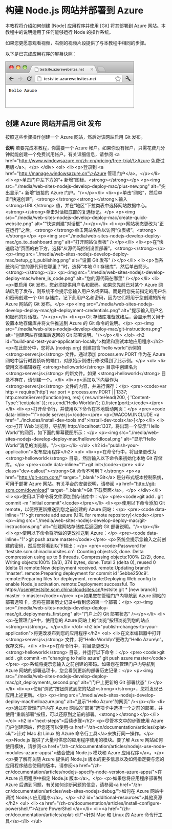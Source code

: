 <properties linkid="develop-node-create-a-website-mac" urlDisplayName="Web site" pageTitle="在 Mac 上创建 Node.js 网站 - Azure 教程" metaKeywords="Azure create website Node, Azure deploy website Node, website Node.js, Node website" description="了解如何构建 Node.js 网站并在 Azure 中部署。代码示例使用 Java 编写。" metaCanonical="" services="web-sites" documentationCenter="Node.js" title="构建 Node.js 网站并部署到 Azure" authors="larryfr" solutions="" manager="" editor="" />
<tags ms.service="web-sites"
    ms.date="03/24/2015"
    wacn.date="04/11/2015"
    />

# 构建 Node.js 网站并部署到 Azure

本教程将介绍如何创建 [Node] 应用程序并使用 [Git] 将其部署到 Azure 网站。本教程中的说明适用于任何能够运行 Node 的操作系统。

如果您更愿意观看视频，右侧的视频片段提供了与本教程中相同的步骤。

以下是已完成应用程序的屏幕快照：

![显示“Hello World”消息的浏览器。][显示“Hello World”消息的浏览器。]

## 创建 Azure 网站并启用 Git 发布

按照这些步骤操作创建一个 Azure 网站，然后对该网站启用 Git 发布。

<div class="dev-callout">

**说明**
若要完成本教程，你需要一个 Azure 帐户。如果你没有帐户，只需花费几分钟就能创建一个免费试用帐户。有关详细信息，请参阅 \<a href="http://www.windowsazure.cn/zh-cn/pricing/free-trial/\>Azure 免费试用版\</a\>。\</p\> \</div\> \<ol\> \<li\>\<p\>登录到 \<a href="http://manage.windowsazure.cn"\>Azure 管理门户\</a\>。\</p\>\</li\> \<li\>\<p\>单击门户左下方的“+ 新增”图标。\<strong\>\</strong\>\</p\> \<p\>\<img src="./media/web-sites-nodejs-develop-deploy-mac/plus-new.png" alt="突出显示“+ 新增”链接的 Azure 门户。"/\>\</p\>\</li\> \<li\>\<p\>单击“网站”，然后单击“快速创建”。\<strong\>\</strong\>\<strong\>\</strong\>.输入 \<strong\>URL\</strong\> 值，并在“地区”下拉类表中选择网站数据中心。\<strong\>\</strong\>单击对话框底部的复选标记。\</p\> \<p\>\<img src="./media/web-sites-nodejs-develop-deploy-mac/create-quick-website.png" alt="“快速创建”对话框" /\>\</p\>\</li\> \<li\>\<p\>网站状态更改为“正在运行”之后，\<strong\>\</strong\>单击网站名称以访问“仪表板”。\<strong\>\</strong\>\</p\> \<p\>\<img src="./media/web-sites-nodejs-develop-deploy-mac/go\_to\_dashboard.png" alt="打开网站仪表板" /\>\</p\>\</li\> \<li\>\<p\>在“快速启动”页面的右下方，选择“从源代码控制设置部署”。\<strong\>\</strong\>\</p\> \<p\>\<img src="./media/web-sites-nodejs-develop-deploy-mac/setup\_git\_publishing.png" alt="设置 Git 发布" /\>\</p\>\</li\> \<li\>\<p\>当系统询问“您的源代码在哪里？”时，选择“本地 Git 存储库”，然后单击箭头。\<strong\>\</strong\>\</p\> \<p\>\<img src="./media/web-sites-nodejs-develop-deploy-mac/where\_is\_code.png" alt="您的源代码在哪里" /\>\</p\>\</li\> \<li\>\<p\>要启用 Git 发布，您必须提供用户名和密码。如果您先前已对某个 Azure 网站启用了发布，则系统不会提示您输入用户名或密码。而是用您先前指定的用户名和密码创建一个 Git 存储库。记下此用户名和密码，因为它们将用于您创建的所有 Azure 网站的 Git 发布。\</p\> \<p\>\<img src="./media/web-sites-nodejs-develop-deploy-mac/git-deployment-credentials.png" alt="提示输入用户名和密码的对话框。"/\>\</p\>\</li\> \<li\>\<p\>Git 存储库准备就绪后，会显示有关用于设置本地存储库并将文件推送到 Azure 的 Git 命令的说明。\</p\> \<p\>\<img src="./media/web-sites-nodejs-develop-deploy-mac/git-instructions.png" alt="创建网站存储库后返回的 Git 部署说明。"/\>\</p\>\</li\> \</ol\> \<h2 id="build-and-test-your-application-locally"\>构建和测试本地应用程序\</h2\> \<p\>在此部分中，您将从 [nodejs.org] 创建包含“hello world”示例的 \<strong\>server.js\</strong\> 文件。通过添加 process.env.PORT 作为在 Azure 网站中运行时要侦听的端口，对原始示例进行修改得到了此示例。\</p\> \<ol\> \<li\>使用文本编辑器在 \<strong\>helloworld\</strong\> 目录中创建名为 \<strong\>server.js\</strong\> 的新文件。如果 \<strong\>helloworld\</strong\> 目录不存在，请创建一个。\</li\> \<li\>\<p\>添加以下内容作为 \<strong\>server.js\</strong\> 文件的内容，并进行保存：\</p\> \<pre\>\<code\>var http = require('http') var port = process.env.PORT || 1337; http.createServer(function(req, res) { res.writeHead(200, { 'Content-Type':'text/plain' }); res.end('Hello World\\n'); }).listen(port);\</code\>\</pre\>\</li\> \<li\>\<p\>打开命令行，并使用以下命令在本地启动网页：\</p\> \<pre\>\<code data-inline="1"\>node server.js\</code\>\</pre\> \<p\>[WACOM.INCLUDE \<a href="../includes/install-dev-tools.md"\>install-dev-tools\</a\>]\</p\>\</li\> \<li\>\<p\>打开 Web 浏览器，导航到 http://localhost:1337。将出现一个显示“Hello World”的网页，如下面的屏幕截图所示：\</p\> \<p\>\<img src="./media/web-sites-nodejs-develop-deploy-mac/helloworldlocal.png" alt="显示“Hello World”消息的浏览器。"/\>\</p\>\</li\> \</ol\> \<h2 id="publish-your-application"\>发布应用程序\</h2\> \<ol\> \<li\>\<p\>在命令行中，将目录更改为 \<strong\>helloworld\</strong\> 目录，然后输入以下命令来初始化本地 Git 存储库。\</p\> \<pre\>\<code data-inline="1"\>git init\</code\>\</pre\> \<div class="dev-callout"\>\<strong\>Git 命令不可用？\</strong\> \<p\>\<a href="http://git-scm.com/" target="\_blank"\>Git\</a\> 是分布式版本控制系统，可用于部署 Azure 网站。有关平台的安装说明，请参阅 \<a href="http://git-scm.com/download" target="\_blank"\>Git 下载页面\</a\>。\</p\> \</div\>\</li\> \<li\>\<p\>使用以下命令将文件添加到存储库中：\</p\> \<pre\>\<code\>git add . git commit -m "initial commit"\</code\>\</pre\>\</li\> \<li\>\<p\>使用以下命令添加 Git remote，以便将更新推送到您之前创建的 Azure 网站：\</p\> \<pre\>\<code data-inline="1"\>git remote add azure [URL for remote repository]\</code\>\</pre\> \<p\>\<img src="./media/web-sites-nodejs-develop-deploy-mac/git-instructions.png" alt="创建网站存储库后返回的 Git 部署说明。"/\>\</p\>\</li\> \<li\>\<p\>使用以下命令将所做的更改推送到 Azure：\</p\> \<pre\>\<code data-inline="1"\>git push azure master\</code\>\</pre\> \<p\>系统会提示您输入之前创建的密码，然后您将看到以下输出：\</p\> \<pre\>\<code\>Password for 'testsite.scm.chinacloudsites.cn': Counting objects:3, done. Delta compression using up to 8 threads. Compressing objects:100% (2/2), done. Writing objects:100% (3/3), 374 bytes, done. Total 3 (delta 0), reused 0 (delta 0) remote:New deployment received. remote:Updating branch 'master'. remote:Preparing deployment for commit id '5ebbe250c9'. remote:Preparing files for deployment. remote:Deploying Web.config to enable Node.js activation. remote:Deployment successful. To https://user@testsite.scm.chinacloudsites.cn/testsite.git \* [new branch] master -\> master\</code\>\</pre\> \<p\>如果您在管理门户内导航到 Azure 网站的部署选项卡，您将在部署历史记录中看到您的第一个部署：\</p\> \<p\>\<img src="./media/web-sites-nodejs-develop-deploy-mac/git\_deployments\_first.png" alt="门户上的 Git 部署状态" /\>\</p\>\</li\> \<li\>\<p\>在管理门户中，使用您的 Azure 网站上的“浏览”按钮浏览到您的站点\<strong\>\</strong\>。\</p\>\</li\> \</ol\> \<h2 id="publish-changes-to-your-application"\>将更改发布到您的应用程序\</h2\> \<ol\> \<li\>在文本编辑器中打开 \<strong\>server.js\</strong\> 文件，将“Hello World\\n”更改为“Hello Azure\\n”。保存文件。\</li\> \<li\>\<p\>在命令行中，将目录更改为 \<strong\>helloworld\</strong\> 目录，并运行以下命令：\</p\> \<pre\>\<code\>git add . git commit -m "changing to hello azure" git push azure master\</code\>\</pre\> \<p\>系统将提示您输入之前创建的密码。如果您在管理门户内导航到 Azure 网站的部署选项卡，您会看到更新的部署历史记录：\</p\> \<p\>\<img src="./media/web-sites-nodejs-develop-deploy-mac/git\_deployments\_second.png" alt="门户上更新的 Git 部署状态" /\>\</p\>\</li\> \<li\>\<p\>使用“浏览”按钮浏览到您的站点\<strong\>\</strong\>，您将发现已应用上述更新。\</p\> \<p\>\<img src="./media/web-sites-nodejs-develop-deploy-mac/helloazure.png" alt="显示“Hello Azure”的网页" /\>\</p\>\</li\> \<li\>\<p\>通过在管理门户内在 Azure 网站的“部署”选项卡中选择一个之前的部署，并使用“重新部署”按钮，可以还原到之前的部署。\<strong\>\</strong\>\</p\>\</li\> \</ol\> \<h2 id="next-steps"\>后续步骤\</h2\> \<p\>尽管本文中的步骤使用 Azure 门户创建网站，但您还可以使用\<a href="/zh-cn/documentation/articles/xplat-cli/"\>针对 Mac 和 Linux 的 Azure 命令行工具\</a\>来执行同一操作。\</p\> \<p\>Node.js 提供了大量可供您的应用程序使用的模块。要了解 Azure 网站如何使用模块，请参阅\<a href="/zh-cn/documentation/articles/nodejs-use-node-modules-azure-apps/"\>结合使用 Node.js 模块和 Azure 应用程序\</a\>。\</p\> \<p\>要了解有关随 Azure 提供的 Node.js 版本的更多信息以及如何指定要与您的应用程序结合使用的版本，请参阅\<a href="/zh-cn/documentation/articles/nodejs-specify-node-version-azure-apps/"\>在 Azure 应用程序中指定 Node.js 版本\</a\>。\</p\> \<p\>如果您将应用程序部署到 Azure 后遇到问题，有关如何诊断问题的信息，请参阅\<a href="/zh-cn/documentation/articles/web-sites-nodejs-debug/"\>如何在 Azure 网站中调试 Node.js 应用程序\</a\>。\</p\> \<h2 id="additional-resources"\>其他资源\</h2\> \<ul\> \<li\>\<a href="/zh-cn/documentation/articles/install-configure-powershell/"\>Azure PowerShell\</a\>\</li\> \<li\>\<a href="/zh-cn/documentation/articles/xplat-cli/"\>针对 Mac 和 Linux 的 Azure 命令行工具\</a\>\</li\> \</ul\>

</div>

  [显示“Hello World”消息的浏览器。]: ./media/web-sites-nodejs-develop-deploy-mac/helloazure.png
